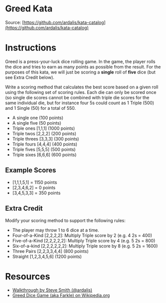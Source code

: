 Greed Kata
============
Source: [https://github.com/ardalis/kata-catalog](https://github.com/ardalis/kata-catalog)

# Instructions #

Greed is a press-your-luck dice rolling game. In the game, the player rolls the dice and tries to earn as many points as possible from the result. For the purposes of this kata, we will just be scoring a **single** roll of **five** dice (but see Extra Credit below).

Write a scoring method that calculates the best score based on a given roll using the following set of scoring rules. Each die can only be scored once (so single die scores cannot be combined with triple die scores for the same individual die, but for instance four 5s could count as 1 Triple (500) and 1 Single (50) for a total of 550.

- A single one (100 points)
- A single five (50 points)
- Triple ones [1,1,1] (1000 points)
- Triple twos [2,2,2] (200 points)
- Triple threes [3,3,3] (300 points)
- Triple fours [4,4,4] (400 points)
- Triple fives [5,5,5] (500 points)
- Triple sixes [6,6,6] (600 points)

## Example Scores ##

- [1,1,1,5,1] = 1150 points
- [2,3,4,6,2] = 0 points
- [3,4,5,3,3] = 350 points


## Extra Credit ##
Modify your scoring method to support the following rules:

- The player may throw 1 to 6 dice at a time.
- Four-of-a-Kind [2,2,2,2]: Multiply Triple score by 2 (e.g. 4 2s = 400)
- Five-of-a-Kind [2,2,2,2,2]: Multiply Triple score by 4 (e.g. 5 2s = 800)
- Six-of-a-kind [2,2,2,2,2,2]: Multiply Triple score by 8 (e.g. 5 2s = 1600)
- Three Pairs [2,2,3,3,4,4] (800 points)
- Straight [1,2,3,4,5,6] (1200 points)

# Resources #
- [Walkthrough by Steve Smith (@ardalis)](http://pluralsight.com/training/courses/TableOfContents?courseName=patterns-library&highlight=steve-smith_patterns-rules*11#patterns-rules)
- [Greed Dice Game (aka Farkle) on Wikipedia.org](http://en.wikipedia.org/wiki/Greed_(dice_game))
